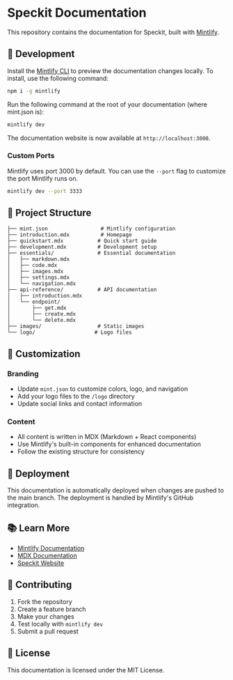 # Speckit Documentation

This repository contains the documentation for Speckit, built with [Mintlify](https://mintlify.com).

## 🚀 Development

Install the [Mintlify CLI](https://www.npmjs.com/package/mintlify) to preview the documentation changes locally. To install, use the following command:

```bash
npm i -g mintlify
```

Run the following command at the root of your documentation (where mint.json is):

```bash
mintlify dev
```

The documentation website is now available at `http://localhost:3000`.

### Custom Ports

Mintlify uses port 3000 by default. You can use the `--port` flag to customize the port Mintlify runs on.

```bash
mintlify dev --port 3333
```

## 📁 Project Structure

```
├── mint.json                 # Mintlify configuration
├── introduction.mdx          # Homepage
├── quickstart.mdx           # Quick start guide
├── development.mdx          # Development setup
├── essentials/              # Essential documentation
│   ├── markdown.mdx
│   ├── code.mdx
│   ├── images.mdx
│   ├── settings.mdx
│   └── navigation.mdx
├── api-reference/           # API documentation
│   ├── introduction.mdx
│   └── endpoint/
│       ├── get.mdx
│       ├── create.mdx
│       └── delete.mdx
├── images/                  # Static images
└── logo/                   # Logo files
```

## 🎨 Customization

### Branding

- Update `mint.json` to customize colors, logo, and navigation
- Add your logo files to the `/logo` directory
- Update social links and contact information

### Content

- All content is written in MDX (Markdown + React components)
- Use Mintlify's built-in components for enhanced documentation
- Follow the existing structure for consistency

## 🚀 Deployment

This documentation is automatically deployed when changes are pushed to the main branch. The deployment is handled by Mintlify's GitHub integration.

## 📚 Learn More

- [Mintlify Documentation](https://mintlify.com/docs)
- [MDX Documentation](https://mdxjs.com/)
- [Speckit Website](https://speckit.dev)

## 🤝 Contributing

1. Fork the repository
2. Create a feature branch
3. Make your changes
4. Test locally with `mintlify dev`
5. Submit a pull request

## 📄 License

This documentation is licensed under the MIT License.
